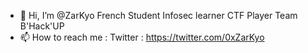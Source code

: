 - 👋 Hi, I’m @ZarKyo 
  French Student
  Infosec learner
  CTF Player
  Team B'Hack'UP
- 📫 How to reach me :
Twitter : https://twitter.com/0xZarKyo
